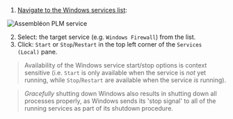 1. [Navigate to the Windows services list](open_windows-services-list.md):

 ![Assembléon PLM service](http://i.imgur.com/XgjaHYv.png)
 
2. Select: the target service (e.g. `Windows Firewall`) from the list.
3. Click: `Start` or `Stop`/`Restart` in the top left corner of the `Services (Local)` pane.

> Availability of the Windows service start/stop options is context sensitive (i.e. `Start` is only available when the service is *not* yet running, while `Stop`/`Restart` are available when the service *is* running).

> *Gracefully* shutting down Windows also results in shutting down all processes properly, as Windows sends its 'stop signal' to all of the running services as part of its shutdown procedure.
